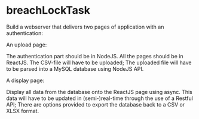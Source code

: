 # breachLockTask
Build a webserver that delivers two pages of application with an authentication: 

An upload page: 

The authentication part should be in NodeJS.
All the pages should be in ReactJS. 
The CSV-file will have to be uploaded; 
The uploaded file will have to be parsed into a MySQL database using NodeJS API.

A display page:

Display all data from the database onto the ReactJS page using async.
This data will have to be updated in (semi-)real-time through the use of a Restful API; 
There are options provided to export the database back to a CSV or XLSX format.  
